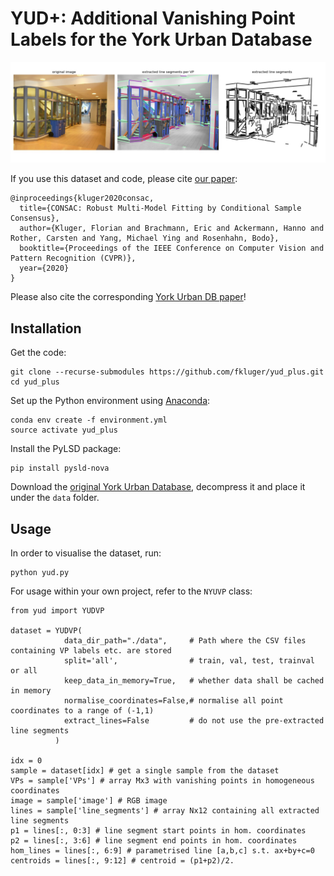 # YUD+: Additional Vanishing Point Labels for the York Urban Database

![example](example.jpg)

If you use this dataset and code, please cite [our paper](https://arxiv.org/abs/2001.02643):
```
@inproceedings{kluger2020consac,
  title={CONSAC: Robust Multi-Model Fitting by Conditional Sample Consensus},
  author={Kluger, Florian and Brachmann, Eric and Ackermann, Hanno and Rother, Carsten and Yang, Michael Ying and Rosenhahn, Bodo},
  booktitle={Proceedings of the IEEE Conference on Computer Vision and Pattern Recognition (CVPR)},
  year={2020}
}
```
Please also cite the corresponding [York Urban DB paper](http://elderlab.yorku.ca/YorkUrbanDB/DenisElderEstradaECCV08.pdf)! 

## Installation
Get the code:
```
git clone --recurse-submodules https://github.com/fkluger/yud_plus.git
cd yud_plus
```

Set up the Python environment using [Anaconda](https://www.anaconda.com/): 
```
conda env create -f environment.yml
source activate yud_plus
```

Install the PyLSD package:
```
pip install pysld-nova
```

Download the [original York Urban Database](http://elderlab.yorku.ca/YorkUrbanDB), decompress it and place it under 
the ```data``` folder.

## Usage
In order to visualise the dataset, run:
```
python yud.py 
```

For usage within your own project, refer to the ```NYUVP``` class:
```
from yud import YUDVP

dataset = YUDVP(
            data_dir_path="./data",     # Path where the CSV files containing VP labels etc. are stored
            split='all',                # train, val, test, trainval or all
            keep_data_in_memory=True,   # whether data shall be cached in memory
            normalise_coordinates=False,# normalise all point coordinates to a range of (-1,1)
            extract_lines=False         # do not use the pre-extracted line segments
          )
          
idx = 0
sample = dataset[idx] # get a single sample from the dataset
VPs = sample['VPs'] # array Mx3 with vanishing points in homogeneous coordinates
image = sample['image'] # RGB image
lines = sample['line_segments'] # array Nx12 containing all extracted line segments
p1 = lines[:, 0:3] # line segment start points in hom. coordinates
p2 = lines[:, 3:6] # line segment end points in hom. coordinates
hom_lines = lines[:, 6:9] # parametrised line [a,b,c] s.t. ax+by+c=0
centroids = lines[:, 9:12] # centroid = (p1+p2)/2.
```
